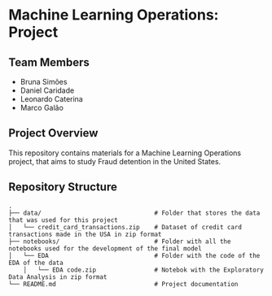 # Machine Learning Operations: Project

## Team Members
- Bruna Simões
- Daniel Caridade
- Leonardo Caterina
- Marco Galão

## Project Overview
This repository contains materials for a Machine Learning Operations project, that aims to study Fraud detention in the United States.

## Repository Structure

```text
.
├── data/                               # Folder that stores the data that was used for this project 
│   └── credit_card_transactions.zip    # Dataset of credit card transactions made in the USA in zip format
├── notebooks/                          # Folder with all the notebooks used for the development of the final model
│   └── EDA                             # Folder with the code of the EDA of the data
    │   └── EDA code.zip                # Notebok with the Exploratory Data Analysis in zip format
└── README.md                           # Project documentation
```


